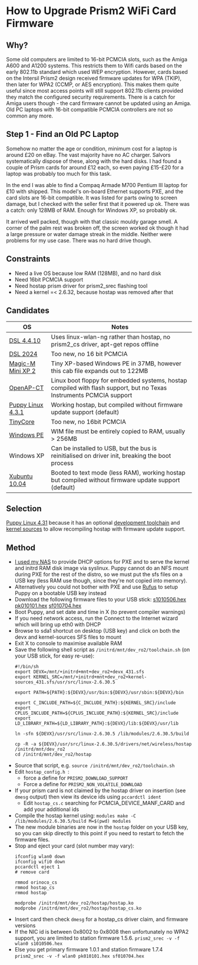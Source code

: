 # How to Upgrade Prism2 WiFi Card Firmware 

## Why?
Some old computers are limited to 16-bit PCMCIA slots, such as the Amiga A600 and A1200 systems. This restricts them to Wifi cards based on the early 802.11b standard which used WEP encryption. However, cards based on the Intersil Prism2 design received firmware updates for WPA (TKIP), then later for WPA2 (CCMP, or AES encryption). This makes them quite useful since most access points will still support 802.11b clients provided they match the configured security requirements. There is a catch for Amiga users though - the card firmware cannot be updated using an Amiga. Old PC laptops with 16-bit compatible PCMCIA controllers are not so common any more.

## Step 1 - Find an Old PC Laptop
Somehow no matter the age or condition, minimum cost for a laptop is around £20 on eBay. The vast majority have no AC charger. Salvors systematically dispose of these, along with the hard disks. I had found a couple of Prism cards for around £12 each, so even paying £15-£20 for a laptop was probably too much for this task.

In the end I was able to find a Compaq Armade M700 Pentium III laptop for £10 with shipped. This model's on-board Ethernet supports PXE, and the card slots are 16-bit compatible. It was listed for parts owing to screen damage, but I checked with the seller first that it powered up ok. There was a catch: only 128MB of RAM. Enough for Windows XP, so probably ok.

It arrived well packed, though with that classic mouldy garage smell. A corner of the palm rest was broken off, the screen worked ok though it had a large pressure or water damage streak in the middle. Neither were problems for my use case. There was no hard drive though.

## Constraints
- Need a live OS because low RAM (128MB), and no hard disk
- Need 16bit PCMCIA support
- Need hostap prism driver for prism2_srec flashing tool
- Need a kernel =< 2.6.32, because hostap was removed after that

## Candidates
| OS  | Notes |
| --- | ----- |
| [DSL 4.4.10](https://distro.ibiblio.org/damnsmall/current/) | Uses linux-wlan-ng rather than hostap, no prism2_cs driver, apt-get repos offline |
| [DSL 2024](https://damnsmalllinux.org/2024-download.html#google_vignette) | Too new, no 16 bit PCMCIA |
| [Magic-M Mini XP 2](https://archive.org/details/magic-m-mini-xp-2) | Tiny XP-based Windows PE in 37MB, however this cab file expands out to 122MB |
| [OpenAP-CT](https://web.archive.org/web/20080919072905/http://tools.collegeterrace.net/openap-ct/) | Linux boot floppy for embedded systems, hostap compiled with flash support, but no Texas Instruments PCMCIA support |
| [Puppy Linux 4.3.1](https://distro.ibiblio.org/puppylinux/puppy-2_%26_3_%26_4/puppy-4.3.1/readme-files.htm) | Working hostap, but compiled without firmware update support (default) |
| [TinyCore](http://www.tinycorelinux.net) | Too new, no 16bit PCMCIA |
| [Windows PE](https://archive.org/download/windows-7-pe3s-x86-and-x64) | WIM file must be entirely copied to RAM, usually > 256MB |
| Windows XP | Can be installed to USB, but the bus is reinitialised on driver init, breaking the boot process |
| [Xubuntu 10.04](https://old-releases.ubuntu.com/releases/xubuntu/releases/10.04/release/) | Booted to text mode (less RAM), working hostap but compiled without firmware update support (default) |

## Selection
[Puppy Linux 4.31](https://distro.ibiblio.org/puppylinux/puppy-2_%26_3_%26_4/puppy-4.3.1/special-puppies/pup-431-small.iso) because it has an optional [development toolchain](https://distro.ibiblio.org/puppylinux/puppy-2_%26_3_%26_4/puppy-4.3.1/devx_431.sfs) and [kernel sources](https://archive.org/download/Puppy_Linux_Kernels/kernel_src-2.6.30.5-patched.sfs4.sfs) to allow recompiling hostap with firmware update support.

## Method
- [I used my NAS](https://www.synoforum.com/resources/how-to-pxe-boot-linux-windows-using-syslinux.115/) to provide DHCP options for PXE and to serve the kernel and initrd RAM disk image via syslinux. Puppy cannot do an NFS mount during PXE for the rest of the distro, so we must put the sfs files on a USB key (less RAM use though, since they're not copied into memory).
- Alternatively you could not bother with PXE and use [Rufus](https://github.com/pbatard/rufus) to setup Puppy on a bootable USB key instead
- Download the following firmware files to your USB stick: [s1010506.hex](https://junsun.net/linux/intersil-prism/firmware/1.5.6/s1010506.hex) [pk010101.hex](https://junsun.net/linux/intersil-prism/firmware/1.7.4/pk010101.hex) [sf010704.hex](https://junsun.net/linux/intersil-prism/firmware/1.7.4/sf010704.hex)
- Boot Puppy, and set date and time in X (to prevent compiler warnings)
- If you need network access, run the Connect to the Internet wizard which will bring up eth0 with DHCP
- Browse to sda1 shortcut on desktop (USB key) and click on both the devx and kernel-sources SFS files to mount
- Exit X to console to maximise available RAM
- Save the following shell script as `/initrd/mnt/dev_ro2/toolchain.sh` (on your USB stick, for easy re-use):
  ```
  #!/bin/sh
  export DEVX=/mnt/+initrd+mnt+dev_ro2+devx_431.sfs
  export KERNEL_SRC=/mnt/+initrd+mnt+dev_ro2+kernel-sources_431.sfs/usr/src/linux-2.6.30.5
  
  export PATH=${PATH}:${DEVX}/usr/bin:${DEVX}/usr/sbin:${DEVX}/bin
  
  export C_INCLUDE_PATH=${C_INCLUDE_PATH}:${KERNEL_SRC}/include
  export CPLUS_INCLUDE_PATH=${CPLUS_INCLUDE_PATH}:${KERNEL_SRC}/include
  export LD_LIBRARY_PATH=${LD_LIBRARY_PATH}:${DEVX}/lib:${DEVX}/usr/lib
  
  ln -sfn ${DEVX}/usr/src/linux-2.6.30.5 /lib/modules/2.6.30.5/build
  
  cp -R -a ${DEVX}/usr/src/linux-2.6.30.5/drivers/net/wireless/hostap /initrd/mnt/dev_ro2
  cd /initrd/mnt/dev_ro2/hostap
  ```
- Source that script, e.g. `source /initrd/mnt/dev_ro2/toolchain.sh`
- Edit `hostap_config.h `:
  - force a define for `PRISM2_DOWNLOAD_SUPPORT`
  - Force a define for `PRISM2_NON_VOLATILE_DOWNLOAD`
- If your prism card is not claimed by the hostap driver on insertion (see `dmesg` output) then view its device ids using `pccardctl ident`
  - Edit `hostap_cs.c` searching for PCMCIA_DEVICE_MANF_CARD and add your additional ids
- Compile the hostap kernel using:
  `modules make -C /lib/modules/2.6.30.5/build M=$(pwd) modules`
- The new module binaries are now in the `hostap` folder on your USB key, so you can skip directly to this point if you need to restart to fetch the firmware files.
- Stop and eject your card (slot number may vary):
  ```
  ifconfig wlan0 down
  ifconfig wifi0 down
  pccardctl eject 1
  # remove card

  rmmod orinoco_cs
  rmmod hostap_cs
  rmmod hostap

  modprobe /initrd/mnt/dev_ro2/hostap/hostap.ko
  modprobe /initrd/mnt/dev_ro2/hostap/hostap_cs.ko
  ```
- Insert card then check `dmesg` for a hostap_cs driver claim, and firmware versions
- If the NIC id is between 0x8002 to 0x8008 then unfortunately no WPA2 support, you are limited to station firmware 1.5.6.
  `prism2_srec -v -f wlan0 s1010506.hex`
- Else you get primary firmware 1.0.1 and station firmware 1.7.4
  `prism2_srec -v -f wlan0 pk010101.hex sf010704.hex`
